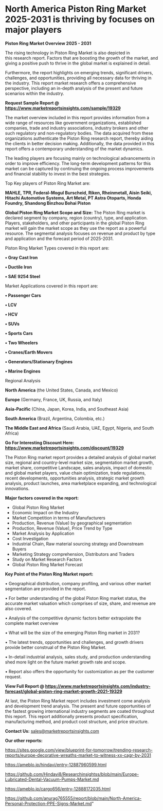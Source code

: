 # North America Piston Ring Market 2025-2031 is thriving by focuses on major players

<Strong> Piston Ring Market Overview 2025 - 2031</strong>

The rising technology in Piston Ring Market is also depicted in this research report. Factors that are boosting the growth of the market, and giving a positive push to thrive in the global market is explained in detail.

Furthermore, the report highlights on emerging trends, significant drivers, challenges, and opportunities, providing all necessary data for thriving in the industry. This report market research offers a comprehensive perspective, including an in-depth analysis of the present and future scenarios within the industry.

<strong>Request Sample Report @ <a href=https://www.marketreportsinsights.com/sample/19329>https://www.marketreportsinsights.com/sample/19329</a></strong>

The market overview included in this report provides information from a wide range of resources like government organizations, established companies, trade and industry associations, industry brokers and other such regulatory and non-regulatory bodies. The data acquired from these organizations authenticate the Piston Ring research report, thereby aiding the clients in better decision making. Additionally, the data provided in this report offers a contemporary understanding of the market dynamics.

The leading players are focusing mainly on technological advancements in order to improve efficiency. The long-term development patterns for this market can be captured by continuing the ongoing process improvements and financial stability to invest in the best strategies.

Top Key players of Piston Ring Market are:

<strong>MAHLE, TPR, Federal-Mogul Burscheid, Riken, Rheinmetall, Aisin Seiki, Hitachi Automotive Systems, Art Metal, PT Astra Otoparts, Honda Foundry, Shandong Binzhou Bohai Piston</strong>

<strong><b>Global Piston Ring Market Scope and Size:</b></strong>
The Piston Ring market is declared segment by company, region (country), type, and application. Players, stakeholders, and other participants in the global Piston Ring market will gain the market scope as they use the report as a powerful resource. The segmental analysis focuses on revenue and product by type and application and the forecast period of 2025-2031.

Piston Ring Market Types covered in this report are:

<strong>• Gray Cast Iron

• Ductile Iron

• SAE 9254 Steel</strong>

Market Applications covered in this report are:

<strong>• Passenger Cars

• LCV

• HCV

• SUVs

• Sports Cars

• Two Wheelers

• Cranes/Earth Movers

• Generators/Stationary Engines

• Marine Engines</strong> 

Regional Analysis

<strong>North America</strong> (the United States, Canada, and Mexico)

<strong>Europe</strong> (Germany, France, UK, Russia, and Italy)

<strong>Asia-Pacific</strong> (China, Japan, Korea, India, and Southeast Asia)

<strong>South America</strong> (Brazil, Argentina, Colombia, etc.)

<strong>The Middle East and Africa</strong> (Saudi Arabia, UAE, Egypt, Nigeria, and South Africa)

<strong>Go For Interesting Discount Here: <a href=https://www.marketreportsinsights.com/discount/19329>https://www.marketreportsinsights.com/discount/19329</a></strong>

The Piston Ring market report provides a detailed analysis of global market size, regional and country-level market size, segmentation market growth, market share, competitive Landscape, sales analysis, impact of domestic and global market players, value chain optimization, trade regulations, recent developments, opportunities analysis, strategic market growth analysis, product launches, area marketplace expanding, and technological innovations.

<strong><b>Major factors covered in the report:</b></strong>
<ul>
  <li>Global Piston Ring Market </li>
  <li>Economic Impact on the Industry</li>
  <li>Market Competition in terms of Manufacturers</li>
  <li>Production, Revenue (Value) by geographical segmentation</li>
  <li>Production, Revenue (Value), Price Trend by Type</li>
  <li>Market Analysis by Application</li>
  <li>Cost Investigation</li>
  <li>Industrial Chain, Raw material sourcing strategy and Downstream Buyers</li>
  <li>Marketing Strategy comprehension, Distributors and Traders</li>
  <li>Study on Market Research Factors</li>
  <li>Global Piston Ring Market Forecast</li>
</ul>

<strong><b>Key Point of the Piston Ring Market report:</b></strong>

• Geographical distribution, company profiling, and various other market segmentation are provided in the report.

• For better understanding of the global Piston Ring market status, the accurate market valuation which comprises of size, share, and revenue are also covered.

• Analysis of the competitive dynamic factors better extrapolate the complete market overview

• What will be the size of the emerging Piston Ring market in 2031?

• The latest trends, opportunities and challenges, and growth drivers provide better construal of the Piston Ring Market.

• In-detail industrial analysis, sales study, and production understanding shed more light on the future market growth rate and scope.

• Report also offers the opportunity for customization as per the customer request.

<strong><b>View Full Report @ <a href=https://www.marketreportsinsights.com/industry-forecast/global-piston-ring-market-growth-2021-19329>https://www.marketreportsinsights.com/industry-forecast/global-piston-ring-market-growth-2021-19329</a></b></strong>


At last, the Piston Ring Market report includes investment come analysis and development trend analysis. The present and future opportunities of the fastest growing international industry segments are coated throughout this report. This report additionally presents product specification, manufacturing method, and product cost structure, and price structure.

<strong>Contact Us:</strong>
sales@marketreportsinsights.com

<strong>Our other reports:</strong>

<a href=https://sites.google.com/view/blueprint-for-tomorrow/trending-research-reports/europe-decorative-wreaths-market-to-witness-xx-cagr-by-2031>https://sites.google.com/view/blueprint-for-tomorrow/trending-research-reports/europe-decorative-wreaths-market-to-witness-xx-cagr-by-2031</a>

<a href=https://ameblo.jp/hindavi/entry-12887960599.html>https://ameblo.jp/hindavi/entry-12887960599.html</a>

<a href=https://github.com/Hindavi8/Researchinsightss/blob/main/Europe-Lubricated-Dental-Vacuum-Pumps-Market.md>https://github.com/Hindavi8/Researchinsightss/blob/main/Europe-Lubricated-Dental-Vacuum-Pumps-Market.md</a>

<a href=https://ameblo.jp/cargo656/entry-12888172035.html>https://ameblo.jp/cargo656/entry-12888172035.html</a>

<a href=https://github.com/anurag765555/report/blob/main/North-America-Personal-Protection-PPE-Signs-Market.md>https://github.com/anurag765555/report/blob/main/North-America-Personal-Protection-PPE-Signs-Market.md</a>"
